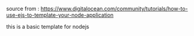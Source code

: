 source from : 
https://www.digitalocean.com/community/tutorials/how-to-use-ejs-to-template-your-node-application

this is a basic template for nodejs